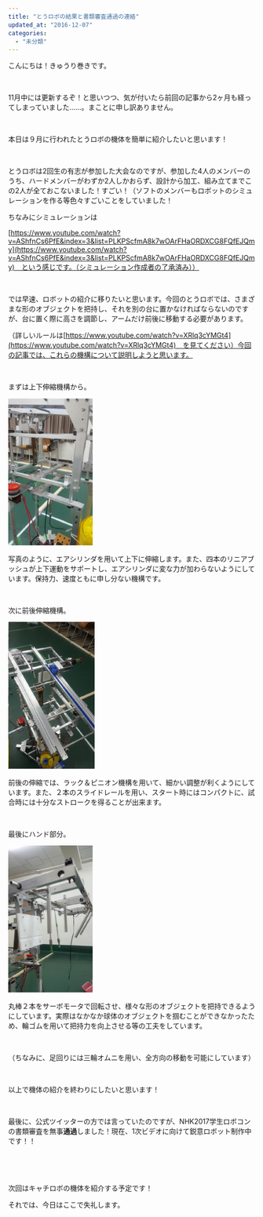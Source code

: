 ```yaml
---
title: "とうロボの結果と書類審査通過の連絡"
updated_at: "2016-12-07"
categories: 
  - "未分類"
---
```


こんにちは！きゅうり巻きです。

 

11月中には更新するぞ！と思いつつ、気が付いたら前回の記事から2ヶ月も経ってしまっていました……。まことに申し訳ありません。

 

本日は９月に行われたとうロボの機体を簡単に紹介したいと思います！

 

とうロボは2回生の有志が参加した大会なのですが、参加した4人のメンバーのうち、ハードメンバーがわずか2人しかおらず、設計から加工、組み立てまでこの2人が全ておこないました！すごい！（ソフトのメンバーもロボットのシミュレーションを作る等色々すごいことをしていました！

ちなみにシミュレーションは

[https://www.youtube.com/watch?v=AShfnCs6PfE&index=3&list=PLKPScfmA8k7wOArFHaORDXCG8FQfEJQmy](https://www.youtube.com/watch?v=AShfnCs6PfE&index=3&list=PLKPScfmA8k7wOArFHaORDXCG8FQfEJQmy)　という感じです。（シミュレーション作成者の了承済み））

 

では早速、ロボットの紹介に移りたいと思います。今回のとうロボでは、さまざまな形のオブジェクトを把持し、それを別の台に置かなければならないのですが、台に置く際に高さを調節し、アームだけ前後に移動する必要があります。

（詳しいルールは[https://www.youtube.com/watch?v=XRlq3cYMGt4](https://www.youtube.com/watch?v=XRlq3cYMGt4)　を見てください）今回の記事では、これらの機構について説明しようと思います。

 

まずは上下伸縮機構から。

[![%e4%b8%8a%e6%98%87%e6%a9%9f%e6%a7%8b](images/a4ae67e3b6fb908c541def47c5997c88-172x300.png)](http://www.fortefibre.net/blog/wp-content/uploads/2016/12/a4ae67e3b6fb908c541def47c5997c88.png)

写真のように、エアシリンダを用いて上下に伸縮します。また、四本のリニアブッシュが上下運動をサポートし、エアシリンダに変な力が加わらないようにしています。保持力、速度ともに申し分ない機構です。

 

次に前後伸縮機構。

[![%e5%89%8d%e5%be%8c%e6%a9%9f%e6%a7%8b](images/2e9bb5083716d7117b60c012754e9763-176x300.png)](http://www.fortefibre.net/blog/wp-content/uploads/2016/12/2e9bb5083716d7117b60c012754e9763.png)

前後の伸縮では、ラック＆ピニオン機構を用いて、細かい調整が利くようにしています。また、２本のスライドレールを用い、スタート時にはコンパクトに、試合時には十分なストロークを得ることが出来ます。

 

最後にハンド部分。

[![%e3%83%8f%e3%83%b3%e3%83%89](images/844c3884ca3eaf87ff9c8d0bab824e44-172x300.png)](http://www.fortefibre.net/blog/wp-content/uploads/2016/12/844c3884ca3eaf87ff9c8d0bab824e44.png)

丸棒２本をサーボモータで回転させ、様々な形のオブジェクトを把持できるようにしています。実際はなかなか球体のオブジェクトを掴むことができなかったため、輪ゴムを用いて把持力を向上させる等の工夫をしています。

 

（ちなみに、足回りには三輪オムニを用い、全方向の移動を可能にしています）

 

以上で機体の紹介を終わりにしたいと思います！

 

最後に、公式ツイッターの方では言っていたのですが、NHK2017学生ロボコンの書類審査を無事**通過**しました！現在、1次ビデオに向けて鋭意ロボット制作中です！！

 

 

次回はキャチロボの機体を紹介する予定です！

それでは、今日はここで失礼します。
